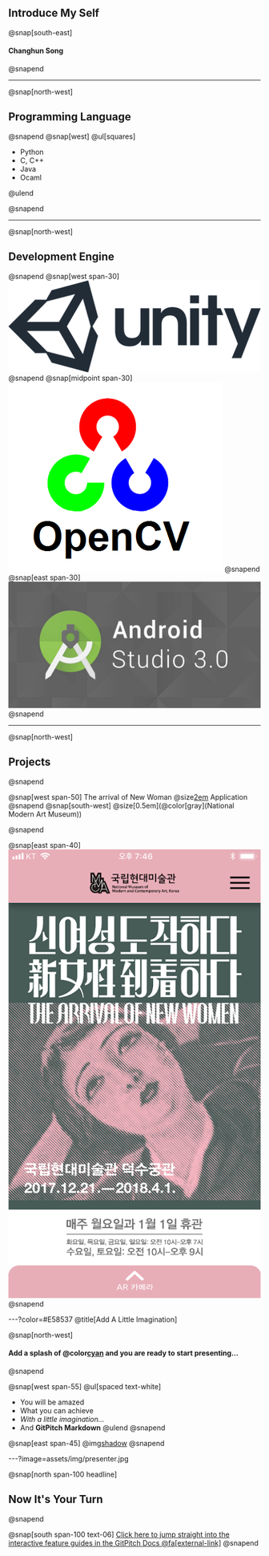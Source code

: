 ## Introduce My Self
@snap[south-east]
#### Changhun Song
@snapend

---
@snap[north-west]
## Programming Language
@snapend
@snap[west]
@ul[squares]

- Python
- C, C++
- Java
- Ocaml

@ulend

@snapend


---
@snap[north-west]
## Development Engine
@snapend
@snap[west span-30]
![](assets/img/unity_logo.png)
@snapend
@snap[midpoint span-30]
![](assets/img/OpenCV_Logo.png)
@snapend
@snap[east span-30]
![](assets/img/android_studio.jpeg)
@snapend

---
@snap[north-west]
## Projects
@snapend

@snap[west span-50]
The arrival of New Woman
@size[2em](@color[orange](Guide)) Application
@snapend
@snap[south-west]
@size[0.5em](@color[gray](National Modern Art Museum))

@snapend

@snap[east span-40]
![](assets/img/new_woman.webp)
@snapend

---?color=#E58537
@title[Add A Little Imagination]

@snap[north-west]
#### Add a splash of @color[cyan](**color**) and you are ready to start presenting...
@snapend

@snap[west span-55]
@ul[spaced text-white]
- You will be amazed
- What you can achieve
- *With a little imagination...*
- And **GitPitch Markdown**
@ulend
@snapend

@snap[east span-45]
@img[shadow](assets/img/conference.png)
@snapend

---?image=assets/img/presenter.jpg

@snap[north span-100 headline]
## Now It's Your Turn
@snapend

@snap[south span-100 text-06]
[Click here to jump straight into the interactive feature guides in the GitPitch Docs @fa[external-link]](https://gitpitch.com/docs/getting-started/tutorial/)
@snapend

